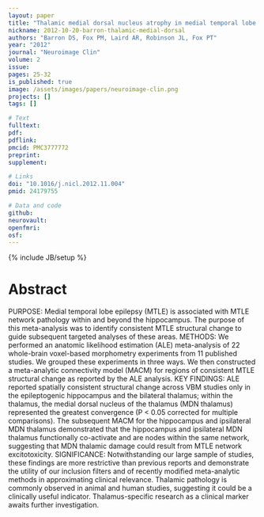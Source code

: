 ```yaml
---
layout: paper
title: "Thalamic medial dorsal nucleus atrophy in medial temporal lobe epilepsy: A VBM meta-analysis."
nickname: 2012-10-20-barron-thalamic-medial-dorsal
authors: "Barron DS, Fox PM, Laird AR, Robinson JL, Fox PT"
year: "2012"
journal: "Neuroimage Clin"
volume: 2
issue: 
pages: 25-32
is_published: true
image: /assets/images/papers/neuroimage-clin.png
projects: []
tags: []

# Text
fulltext:
pdf:
pdflink:
pmcid: PMC3777772
preprint:
supplement:

# Links
doi: "10.1016/j.nicl.2012.11.004"
pmid: 24179755

# Data and code
github:
neurovault:
openfmri:
osf:
---
```

{% include JB/setup %}

# Abstract

PURPOSE: Medial temporal lobe epilepsy (MTLE) is associated with MTLE network pathology within and beyond the hippocampus. The purpose of this meta-analysis was to identify consistent MTLE structural change to guide subsequent targeted analyses of these areas. METHODS: We performed an anatomic likelihood estimation (ALE) meta-analysis of 22 whole-brain voxel-based morphometry experiments from 11 published studies. We grouped these experiments in three ways. We then constructed a meta-analytic connectivity model (MACM) for regions of consistent MTLE structural change as reported by the ALE analysis. KEY FINDINGS: ALE reported spatially consistent structural change across VBM studies only in the epileptogenic hippocampus and the bilateral thalamus; within the thalamus, the medial dorsal nucleus of the thalamus (MDN thalamus) represented the greatest convergence (P < 0.05 corrected for multiple comparisons). The subsequent MACM for the hippocampus and ipsilateral MDN thalamus demonstrated that the hippocampus and ipsilateral MDN thalamus functionally co-activate and are nodes within the same network, suggesting that MDN thalamic damage could result from MTLE network excitotoxicity. SIGNIFICANCE: Notwithstanding our large sample of studies, these findings are more restrictive than previous reports and demonstrate the utility of our inclusion filters and of recently modified meta-analytic methods in approximating clinical relevance. Thalamic pathology is commonly observed in animal and human studies, suggesting it could be a clinically useful indicator. Thalamus-specific research as a clinical marker awaits further investigation.
